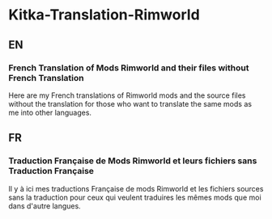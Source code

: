 # Kitka-Translation-Rimworld

## EN
### French Translation of Mods Rimworld and their files without French Translation

Here are my French translations of Rimworld mods and the source files without the translation for those who want to translate the same mods as me into other languages.


## FR
### Traduction Française de Mods Rimworld et leurs fichiers sans Traduction Française

Il y à ici mes traductions Française de mods Rimworld et les fichiers sources sans la traduction pour ceux qui veulent traduires les mêmes mods que moi dans d'autre langues.
